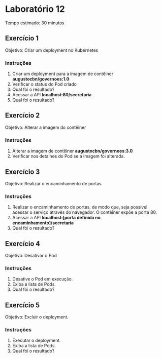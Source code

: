 # Laboratório 12

Tempo estimado: 30 minutos

## Exercício 1
 
Objetivo: Criar um deployment no Kubernetes

### Instruções

<ol>
    <li> Criar um deployment para a imagem de contêiner <b>augustocbn/governoes:1.0</b>
    <li> Verificar o status do Pod criado</b>
    <li> Qual foi o resultado?
    <li> Acessar a API <b>localhost:80/secretaria</b>
    <li> Qual foi o resultado?
</ol>

## Exercício 2
 
Objetivo: Alterar a imagem do contêiner

### Instruções

<ol>
    <li> Alterar a imagem de contêiner <b>augustocbn/governoes:3.0</b>
    <li> Verificar nos detalhes do Pod se a imagem foi alterada.</b>
</ol>

## Exercício 3
 
Objetivo: Realizar o encaminhamento de portas

### Instruções

<ol>
    <li> Realizar o encaminhamento de portas, de modo que, seja possível acessar o serviço através do navegador. O contêiner expõe a porta 80.
    <li> Acessar a API <b>localhost:[porta definida no encaminhamento]/secretaria</b>
    <li> Qual foi o resultado?
</ol>

## Exercício 4
 
Objetivo: Desativar o Pod

### Instruções

<ol>
    <li> Desative o Pod em execução.
    <li> Exiba a lista de Pods.
    <li> Qual foi o resultado?
</ol>

## Exercício 5
 
Objetivo: Excluir o deployment.

### Instruções

<ol>
    <li> Executar o deployment.
    <li> Exiba a lista de Pods.
    <li> Qual foi o resultado?
</ol>